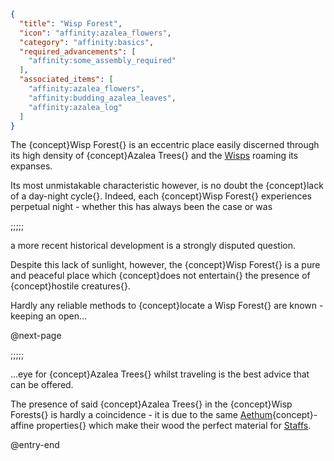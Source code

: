 ```json
{
  "title": "Wisp Forest",
  "icon": "affinity:azalea_flowers",
  "category": "affinity:basics",
  "required_advancements": [
    "affinity:some_assembly_required"
  ],
  "associated_items": [
    "affinity:azalea_flowers",
    "affinity:budding_azalea_leaves",
    "affinity:azalea_log"
  ]
}
```

The {concept}Wisp Forest{} is an eccentric place easily discerned through its high density of {concept}Azalea Trees{}
and the [Wisps](^affinity:wisps) roaming its expanses.


Its most unmistakable characteristic however, is no doubt the {concept}lack of a day-night cycle{}. Indeed, each
{concept}Wisp Forest{} experiences perpetual night - whether this has always been the case or was

;;;;;

a more recent historical development is a strongly disputed question.


Despite this lack of sunlight, however, the {concept}Wisp Forest{} is a pure and peaceful place which {concept}does not
entertain{} the presence of {concept}hostile creatures{}.


Hardly any reliable methods to {concept}locate a Wisp Forest{} are known - keeping an open...


@next-page

;;;;;

...eye for {concept}Azalea Trees{} whilst traveling is the best advice that can be offered.


The presence of said {concept}Azalea Trees{} in the {concept}Wisp Forests{} is hardly a coincidence - it is due to
the same [Aethum](^affinity:aethum){concept}-affine properties{} which make their wood the perfect material for
[Staffs](^affinity:staffs).

@entry-end

